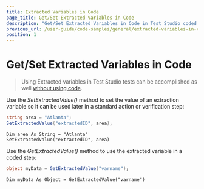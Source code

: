 ```yaml
---
title: Extracted Variables in Code
page_title: Get/Set Extracted Variables in Code
description: "Get/Set Extracted Variables in Code in Test Studio coded test."
previous_url: /user-guide/code-samples/general/extracted-variables-in-code.aspx, /user-guide/code-samples/general/extracted-variables-in-code
position: 1
---
```

# Get/Set Extracted Variables in Code #

> Using Extracted variables in Test Studio tests can be accomplished as well <a href="/features/recorder/verifications/extraction" target="_blank">without using code</a>.

Use the *SetExtractedValue()* method to set the value of an extraction variable so it can be used later in a standard action or verification step:

```C#
string area = "Atlanta";
SetExtractedValue("extractedID", area);
```
```VB
Dim area As String = "Atlanta"
SetExtractedValue("extractedID", area)
```

Use the *GetExtractedValue()* method to use the extracted variable in a coded step:

```C#
object myData = GetExtractedValue("varname");
```
```VB
Dim myData As Object = GetExtractedValue("varname")
```
